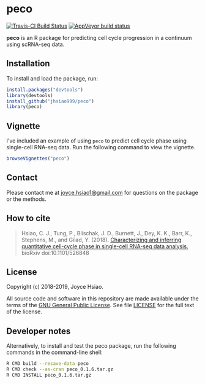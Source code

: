 # peco

[![Travis-CI Build Status](https://travis-ci.com/jhsiao999/peco.svg?branch=master)](https://travis-ci.com/jhsiao999/peco)
[![AppVeyor build status](https://ci.appveyor.com/api/projects/status/github/jhsiao999/peco?branch=master&svg=true)](https://ci.appveyor.com/project/jhsiao999/peco)

**peco** is an R package for predicting cell cycle progression in a
continuum using scRNA-seq data.

## Installation 

To install and load the package, run:

```R
install.packages("devtools")
library(devtools)
install_github("jhsiao999/peco")
library(peco)
```

## Vignette

I've included an example of using `peco` to predict cell cycle phase
using single-cell RNA-seq data. Run the following command to view the
vignette.

```R
browseVignettes("peco")
```

## Contact

Please contact me at [joyce.hsiao1@gmail.com](joyce.hsiao1@gmail.com)
for questions on the package or the methods.

## How to cite

> Hsiao, C. J., Tung, P., Blischak, J. D., Burnett, J., Dey, K. K.,
> Barr, K., Stephens, M., and Gilad, Y. (2018). [Characterizing and
> inferring quantitative cell-cycle phase in single-cell RNA-seq data
> analysis.](https://doi.org/10.1101/526848) bioRxiv doi:10.1101/526848

## License

Copyright (c) 2018-2019, Joyce Hsiao.

All source code and software in this repository are made available
under the terms of the [GNU General Public
License](https://www.gnu.org/licenses/gpl-3.0.en.html). See
file [LICENSE](LICENSE) for the full text of the license.

## Developer notes

Alternatively, to install and test the peco package, run the following
commands in the command-line shell:

```bash
R CMD build --resave-data peco
R CMD check --as-cran peco_0.1.6.tar.gz
R CMD INSTALL peco_0.1.6.tar.gz
```

